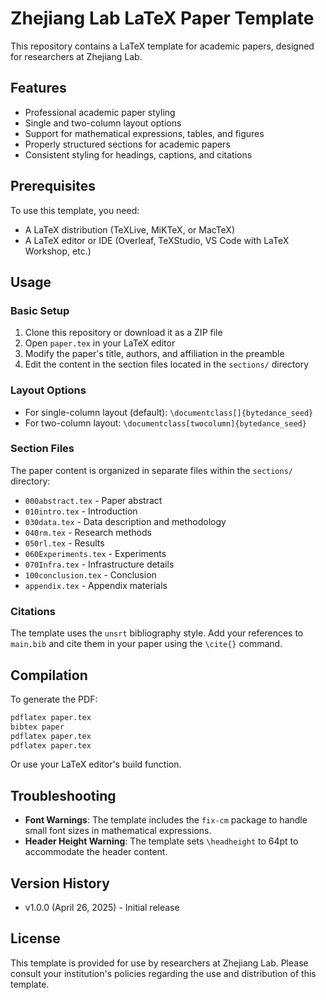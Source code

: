 # Zhejiang Lab LaTeX Paper Template

This repository contains a LaTeX template for academic papers, designed for researchers at Zhejiang Lab.

## Features

- Professional academic paper styling
- Single and two-column layout options
- Support for mathematical expressions, tables, and figures
- Properly structured sections for academic papers
- Consistent styling for headings, captions, and citations

## Prerequisites

To use this template, you need:

- A LaTeX distribution (TeXLive, MiKTeX, or MacTeX)
- A LaTeX editor or IDE (Overleaf, TeXStudio, VS Code with LaTeX Workshop, etc.)

## Usage

### Basic Setup

1. Clone this repository or download it as a ZIP file
2. Open `paper.tex` in your LaTeX editor
3. Modify the paper's title, authors, and affiliation in the preamble
4. Edit the content in the section files located in the `sections/` directory

### Layout Options

- For single-column layout (default): `\documentclass[]{bytedance_seed}`
- For two-column layout: `\documentclass[twocolumn]{bytedance_seed}`

### Section Files

The paper content is organized in separate files within the `sections/` directory:

- `000abstract.tex` - Paper abstract
- `010intro.tex` - Introduction
- `030data.tex` - Data description and methodology
- `040rm.tex` - Research methods
- `050rl.tex` - Results
- `060Experiments.tex` - Experiments
- `070Infra.tex` - Infrastructure details
- `100conclusion.tex` - Conclusion
- `appendix.tex` - Appendix materials

### Citations

The template uses the `unsrt` bibliography style. Add your references to `main.bib` and cite them in your paper using the `\cite{}` command.

## Compilation

To generate the PDF:

```bash
pdflatex paper.tex
bibtex paper
pdflatex paper.tex
pdflatex paper.tex
```

Or use your LaTeX editor's build function.

## Troubleshooting

- **Font Warnings**: The template includes the `fix-cm` package to handle small font sizes in mathematical expressions.
- **Header Height Warning**: The template sets `\headheight` to 64pt to accommodate the header content.

## Version History

- v1.0.0 (April 26, 2025) - Initial release

## License

This template is provided for use by researchers at Zhejiang Lab. Please consult your institution's policies regarding the use and distribution of this template.
